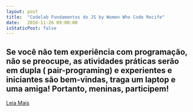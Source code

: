 ```yaml
---
layout: post
title:  "Codelab Fundamentos do JS by Women Who Code Recife"
date:   2016-11-26 09:00:00
isStaticPost: false
---
```

Se você não tem experiência com programação, não se preocupe, as atividades práticas serão em dupla ( pair-programing) e experientes e iniciantes são bem-vindas, traga um laptop e uma amiga! Portanto, meninas, participem!
---
[Leia Mais](https://www.sympla.com.br/jsday-recife-2016__88256/#codelabwwcode "Leia Mais")

